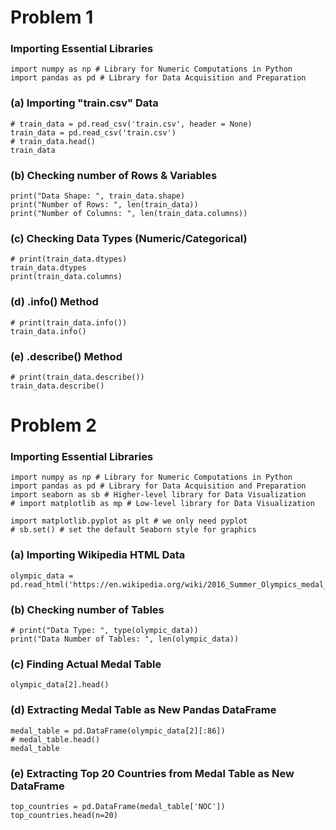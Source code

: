 # Problem 1
### Importing Essential Libraries
```
import numpy as np # Library for Numeric Computations in Python
import pandas as pd # Library for Data Acquisition and Preparation
```

### (a) Importing "train.csv" Data
```
# train_data = pd.read_csv('train.csv', header = None)
train_data = pd.read_csv('train.csv')
# train_data.head()
train_data
```

### (b) Checking number of Rows & Variables
```
print("Data Shape: ", train_data.shape)
print("Number of Rows: ", len(train_data))
print("Number of Columns: ", len(train_data.columns))
```

### (c) Checking Data Types (Numeric/Categorical)
```
# print(train_data.dtypes)
train_data.dtypes
print(train_data.columns)
```

### (d) .info() Method
```
# print(train_data.info())
train_data.info()
```

### (e) .describe() Method
```
# print(train_data.describe())
train_data.describe()
```

# Problem 2
### Importing Essential Libraries
```
import numpy as np # Library for Numeric Computations in Python
import pandas as pd # Library for Data Acquisition and Preparation
import seaborn as sb # Higher-level library for Data Visualization
# import matplotlib as mp # Low-level library for Data Visualization

import matplotlib.pyplot as plt # we only need pyplot
# sb.set() # set the default Seaborn style for graphics
```

### (a) Importing Wikipedia HTML Data
```
olympic_data = pd.read_html('https://en.wikipedia.org/wiki/2016_Summer_Olympics_medal_table')
```

### (b) Checking number of Tables
```
# print("Data Type: ", type(olympic_data))
print("Data Number of Tables: ", len(olympic_data))
```

### (c) Finding Actual Medal Table
```
olympic_data[2].head()
```

### (d) Extracting Medal Table as New Pandas DataFrame
```
medal_table = pd.DataFrame(olympic_data[2][:86])
# medal_table.head()
medal_table
```

### (e) Extracting Top 20 Countries from Medal Table as New DataFrame
```
top_countries = pd.DataFrame(medal_table['NOC'])
top_countries.head(n=20)
```
